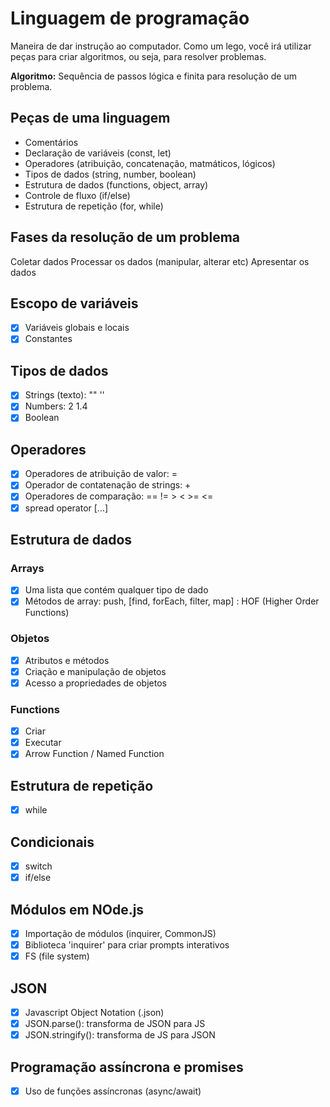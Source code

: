 # Linguagem de programação

Maneira de dar instrução ao computador.
Como um lego, você irá utilizar peças para criar algoritmos, ou seja, para resolver problemas.

**Algoritmo:** Sequência de passos lógica e finita para resolução de um problema.

## Peças de uma linguagem

- Comentários
- Declaração de variáveis (const, let)
- Operadores (atribuição, concatenação, matmáticos, lógicos)
- Tipos de dados (string, number, boolean)
- Estrutura de dados (functions, object, array)
- Controle de fluxo (if/else)
- Estrutura de repetição (for, while)

## Fases da resolução de um problema

Coletar dados
Processar os dados (manipular, alterar etc)
Apresentar os dados

## Escopo de variáveis

- [x] Variáveis globais e locais
- [x] Constantes

## Tipos de dados

- [x] Strings (texto): "" ''
- [x] Numbers: 2 1.4
- [x] Boolean

## Operadores

- [x] Operadores de atribuição de valor: =
- [x] Operador de contatenação de strings: +
- [x] Operadores de comparação: == != > < >= <=
- [x] spread operator [...]

## Estrutura de dados

### Arrays

- [x] Uma lista que contém qualquer tipo de dado
- [x] Métodos de array: push, [find, forEach, filter, map] : HOF (Higher Order Functions)

### Objetos

- [x] Atributos e métodos
- [x] Criação e manipulação de objetos
- [x] Acesso a propriedades de objetos

### Functions

- [x] Criar
- [x] Executar
- [x] Arrow Function / Named Function

## Estrutura de repetição

- [x] while

## Condicionais

- [x] switch
- [x] if/else

## Módulos em NOde.js

- [x] Importação de módulos (inquirer, CommonJS)
- [x] Biblioteca 'inquirer' para criar prompts interativos
- [x] FS (file system)

## JSON

- [x] Javascript Object Notation (.json)
- [x] JSON.parse(): transforma de JSON para JS
- [x] JSON.stringify(): transforma de JS para JSON

## Programação assíncrona e promises

- [x] Uso de funções assíncronas (async/await)
